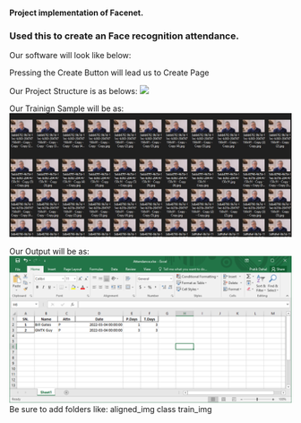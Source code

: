 <h4>Project implementation of Facenet.</h4>

<h3>Used this to create an Face recognition attendance.</h3>

Our software will look like below:
<img scr='./images/omepage.png'>

Pressing the Create Button will lead us to Create Page
<img scr='./images/create_student.png'>


Our Project Structure is as belows:
<img src='./images/folder_structure.png'>



Our Trainign Sample will be as:
<img src='./images/training_data_example.png'>


Our Output will be as:
<img src='./images/AttendanceSheet.png'>
<br>
Be sure to add folders like:
aligned_img
class
train_img

